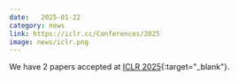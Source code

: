 ```yaml
---
date:   2025-01-22
category: news
link: https://iclr.cc/Conferences/2025
image: news/iclr.png
---
```


We have 2 papers accepted at [ICLR 2025](https://iclr.cc/Conferences/2025){:target="_blank"}.
